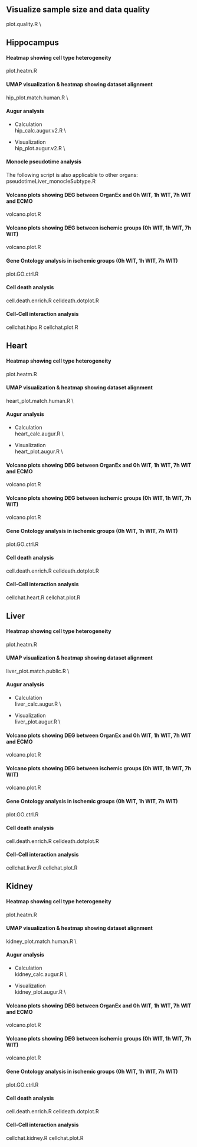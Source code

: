
## Visualize sample size and data quality
plot.quality.R \


## Hippocampus
#### Heatmap showing cell type heterogeneity
plot.heatm.R

#### UMAP visualization & heatmap showing dataset alignment
hip_plot.match.human.R \

#### Augur analysis
- Calculation \
hip_calc.augur.v2.R \

- Visualization \
hip_plot.augur.v2.R \

#### Monocle pseudotime analysis
The following script is also applicable to other organs: \
pseudotimeLiver_monocleSubtype.R

#### Volcano plots showing DEG between OrganEx and 0h WIT, 1h WIT, 7h WIT and ECMO
volcano.plot.R
#### Volcano plots showing DEG between ischemic groups (0h WIT, 1h WIT, 7h WIT)
volcano.plot.R

#### Gene Ontology analysis in ischemic groups (0h WIT, 1h WIT, 7h WIT)
plot.GO.ctrl.R

#### Cell death analysis
cell.death.enrich.R
celldeath.dotplot.R

#### Cell-Cell interaction analysis
cellchat.hipo.R
cellchat.plot.R



## Heart
#### Heatmap showing cell type heterogeneity
plot.heatm.R

#### UMAP visualization & heatmap showing dataset alignment
heart_plot.match.human.R \

#### Augur analysis
- Calculation \
heart_calc.augur.R \

- Visualization \
heart_plot.augur.R \

#### Volcano plots showing DEG between OrganEx and 0h WIT, 1h WIT, 7h WIT and ECMO
volcano.plot.R
#### Volcano plots showing DEG between ischemic groups (0h WIT, 1h WIT, 7h WIT)
volcano.plot.R

#### Gene Ontology analysis in ischemic groups (0h WIT, 1h WIT, 7h WIT)
plot.GO.ctrl.R

#### Cell death analysis
cell.death.enrich.R
celldeath.dotplot.R

#### Cell-Cell interaction analysis
cellchat.heart.R
cellchat.plot.R



## Liver
#### Heatmap showing cell type heterogeneity
plot.heatm.R

#### UMAP visualization & heatmap showing dataset alignment
liver_plot.match.public.R \

#### Augur analysis
- Calculation \
liver_calc.augur.R \

- Visualization \
liver_plot.augur.R \

#### Volcano plots showing DEG between OrganEx and 0h WIT, 1h WIT, 7h WIT and ECMO
volcano.plot.R
#### Volcano plots showing DEG between ischemic groups (0h WIT, 1h WIT, 7h WIT)
volcano.plot.R

#### Gene Ontology analysis in ischemic groups (0h WIT, 1h WIT, 7h WIT)
plot.GO.ctrl.R

#### Cell death analysis
cell.death.enrich.R
celldeath.dotplot.R

#### Cell-Cell interaction analysis
cellchat.liver.R
cellchat.plot.R



## Kidney
#### Heatmap showing cell type heterogeneity
plot.heatm.R

#### UMAP visualization & heatmap showing dataset alignment
kidney_plot.match.human.R \

#### Augur analysis
- Calculation \
kidney_calc.augur.R \

- Visualization \
kidney_plot.augur.R \

#### Volcano plots showing DEG between OrganEx and 0h WIT, 1h WIT, 7h WIT and ECMO
volcano.plot.R
#### Volcano plots showing DEG between ischemic groups (0h WIT, 1h WIT, 7h WIT)
volcano.plot.R

#### Gene Ontology analysis in ischemic groups (0h WIT, 1h WIT, 7h WIT)
plot.GO.ctrl.R

#### Cell death analysis
cell.death.enrich.R
celldeath.dotplot.R

#### Cell-Cell interaction analysis
cellchat.kidney.R
cellchat.plot.R
